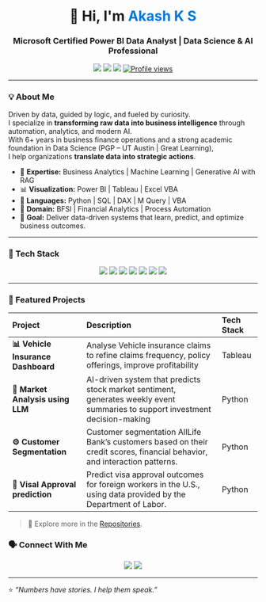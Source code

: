 <!--
README for Akash K S — Data Science & Analytics Professional
-->

<h1 align="center">👋 Hi, I'm <span style="color:#0078D7;">Akash K S</span></h1>
<h3 align="center">Microsoft Certified Power BI Data Analyst | Data Science & AI Professional</h3>

<p align="center">
<a href="https://www.linkedin.com/in/YOUR-LINKEDIN"><img src="https://img.shields.io/badge/LinkedIn-blue?logo=linkedin&logoColor=white" /></a>
<a href="mailto:ksakash9977@gmail.com"><img src="https://img.shields.io/badge/Email-Contact%20Me-orange?logo=gmail&logoColor=white" /></a>
<a href="https://github.com/akhu95"><img src="https://img.shields.io/badge/GitHub-Profile-black?logo=github" /></a>
<a href="#"><img src="https://komarev.com/ghpvc/?username=AkashKS&label=Profile%20views&color=0e75b6&style=flat" alt="Profile views" /></a>
</p>

---

### 💡 About Me
Driven by data, guided by logic, and fueled by curiosity.  
I specialize in **transforming raw data into business intelligence** through automation, analytics, and modern AI.  
With 6+ years in business finance operations and a strong academic foundation in Data Science (PGP – UT Austin | Great Learning),  
I help organizations **translate data into strategic actions**.

- 🎯 **Expertise:** Business Analytics | Machine Learning | Generative AI with RAG  
- 📊 **Visualization:** Power BI | Tableau | Excel VBA  
- 🧠 **Languages:** Python | SQL | DAX | M Query | VBA  
- 🏢 **Domain:** BFSI | Financial Analytics | Process Automation  
- 🚀 **Goal:** Deliver data-driven systems that learn, predict, and optimize business outcomes.

---

### 🧰 Tech Stack
<p align="center">
<img src="https://img.shields.io/badge/PowerBI-F2C811?style=for-the-badge&logo=powerbi&logoColor=black" />
<img src="https://img.shields.io/badge/Tableau-E97627?style=for-the-badge&logo=tableau&logoColor=white" />
<img src="https://img.shields.io/badge/Python-3776AB?style=for-the-badge&logo=python&logoColor=white" />
<img src="https://img.shields.io/badge/SQL-025E8C?style=for-the-badge&logo=postgresql&logoColor=white" />
<img src="https://img.shields.io/badge/Excel%20VBA-217346?style=for-the-badge&logo=microsoft-excel&logoColor=white" />
<img src="https://img.shields.io/badge/Machine%20Learning-102230?style=for-the-badge&logo=scikit-learn&logoColor=orange" />
<img src="https://img.shields.io/badge/GenAI%20%26%20RAG-800080?style=for-the-badge&logo=openai&logoColor=white" />
</p>

---

### 📂 Featured Projects
| Project | Description | Tech Stack |
|:--|:--|:--|
| **📊 Vehicle Insurance Dashboard** | Analyse Vehicle insurance claims to refine claims frequency, policy offerings, improve profitability | Tableau | 
| **💬 Market Analysis using LLM** | AI-driven system that predicts stock market sentiment, generates weekly event summaries to support investment decision-making | Python | Scikit-learn | LangChain | Keras |
| **⚙️ Customer Segmentation** | Customer segmentation AllLife Bank’s customers based on their credit scores, financial behavior, and interaction patterns. | Python | Scikit-learn |
| **🧠 Visal Approval prediction** | Predict visa approval outcomes for foreign workers in the U.S., using data provided by the Department of Labor. | Python | Matplotlib |  Scikit-learn |

> 🔗 Explore more in the [Repositories](https://github.com/AkashKS?tab=repositories).



### 🗣 Connect With Me
<p align="center">
<a href="https://www.linkedin.com/in/YOUR-LINKEDIN"><img src="https://img.shields.io/badge/LinkedIn-0077B5?logo=linkedin&logoColor=white" /></a>
<a href="mailto:ksakash9977@gmail.com"><img src="https://img.shields.io/badge/Email-Me-orange?logo=gmail&logoColor=white" /></a>
</p>

---

⭐ *“Numbers have stories. I help them speak.”*  
